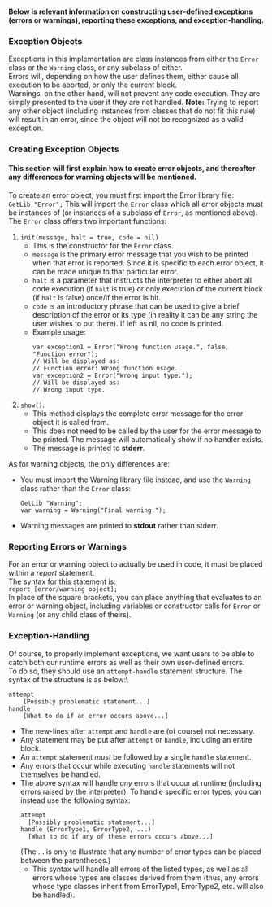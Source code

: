 #### Below is relevant information on constructing user-defined exceptions (errors or warnings), reporting these exceptions, and exception-handling.

### Exception Objects
Exceptions in this implementation are class instances from either the ```Error``` class or the ```Warning``` class, or any subclass of either.\
Errors will, depending on how the user defines them, either cause all execution to be aborted, or only the current block.\
Warnings, on the other hand, will not prevent any code execution. They are simply presented to the user if they are not handled.
**Note:** Trying to report any other object (including instances from classes that do not fit this rule) will result in an error, since the object will not be recognized as a valid exception.

### Creating Exception Objects
#### This section will first explain how to create error objects, and thereafter any differences for warning objects will be mentioned.

To create an error object, you must first import the Error library file:\
```GetLib "Error";```
This will import the ```Error``` class which all error objects must be instances of (or instances of a subclass of ```Error```, as mentioned above).\
The ```Error``` class offers two important functions:
1. ```init(message, halt = true, code = nil)```
   * This is the constructor for the ```Error``` class.
   * ```message``` is the primary error message that you wish to be printed when that error is reported. Since it is specific to each error object, it can be made unique to that particular error.
   * ```halt``` is a parameter that instructs the interpreter to either abort all code execution (if ```halt``` is true) or only execution of the current block (if ```halt``` is false) once/if the error is hit.
   * ```code``` is an introductory phrase that can be used to give a brief description of the error or its type (in reality it can be any string the user wishes to put there). If left as nil, no code is printed.
   * Example usage:
     ```
     var exception1 = Error("Wrong function usage.", false, "Function error");
     // Will be displayed as:
     // Function error: Wrong function usage.
     var exception2 = Error("Wrong input type.");
     // Will be displayed as:
     // Wrong input type.
     ```
2. ```show()```.
   * This method displays the complete error message for the error object it is called from.
   * This does not need to be called by the user for the error message to be printed. The message will automatically show if no handler exists.
   * The message is printed to **stderr**.

As for warning objects, the only differences are:
* You must import the Warning library file instead, and use the ```Warning``` class rather than the ```Error``` class:
  ```
  GetLib "Warning";
  var warning = Warning("Final warning.");
  ```
* Warning messages are printed to **stdout** rather than stderr.

### Reporting Errors or Warnings
For an error or warning object to actually be used in code, it must be placed within a *report* statement.\
The syntax for this statement is:\
```report [error/warning object];```\
In place of the square brackets, you can place anything that evaluates to an error or warning object, including variables or constructor calls for ```Error``` or ```Warning``` (or any child class of theirs).

### Exception-Handling
Of course, to properly implement exceptions, we want users to be able to catch both our runtime errors as well as their own user-defined errors.\
To do so, they should use an ```attempt-handle``` statement structure. The syntax of the structure is as below:\
```
attempt
    [Possibly problematic statement...]
handle
    [What to do if an error occurs above...]
```
* The new-lines after ```attempt``` and ```handle``` are (of course) not necessary.
* Any statement may be put after ```attempt``` or ```handle```, including an entire block.
* An ```attempt``` statement *must* be followed by a single ```handle``` statement.
* Any errors that occur while executing ```handle``` statements will not themselves be handled.
* The above syntax will handle *any* errors that occur at runtime (including errors raised by the interpreter). To handle specific error types, you can instead use the following syntax:
  ```
  attempt
    [Possibly problematic statement...]
  handle (ErrorType1, ErrorType2, ...)
    [What to do if any of these errors occurs above...]
  ```
  (The ... is only to illustrate that any number of error types can be placed between the parentheses.)
  * This syntax will handle all errors of the listed types, as well as all errors whose types are classes derived from them (thus, any errors whose type classes inherit from ErrorType1, ErrorType2, etc. will also be handled).
